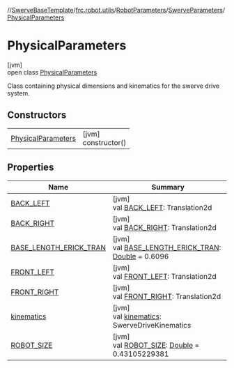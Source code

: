 //[SwerveBaseTemplate](../../../../../index.md)/[frc.robot.utils](../../../index.md)/[RobotParameters](../../index.md)/[SwerveParameters](../index.md)/[PhysicalParameters](index.md)

# PhysicalParameters

[jvm]\
open class [PhysicalParameters](index.md)

Class containing physical dimensions and kinematics for the swerve drive system.

## Constructors

| | |
|---|---|
| [PhysicalParameters](-physical-parameters.md) | [jvm]<br>constructor() |

## Properties

| Name | Summary |
|---|---|
| [BACK_LEFT](-b-a-c-k_-l-e-f-t.md) | [jvm]<br>val [BACK_LEFT](-b-a-c-k_-l-e-f-t.md): Translation2d |
| [BACK_RIGHT](-b-a-c-k_-r-i-g-h-t.md) | [jvm]<br>val [BACK_RIGHT](-b-a-c-k_-r-i-g-h-t.md): Translation2d |
| [BASE_LENGTH_ERICK_TRAN](-b-a-s-e_-l-e-n-g-t-h_-e-r-i-c-k_-t-r-a-n.md) | [jvm]<br>val [BASE_LENGTH_ERICK_TRAN](-b-a-s-e_-l-e-n-g-t-h_-e-r-i-c-k_-t-r-a-n.md): [Double](https://kotlinlang.org/api/latest/jvm/stdlib/kotlin/-double/index.html) = 0.6096 |
| [FRONT_LEFT](-f-r-o-n-t_-l-e-f-t.md) | [jvm]<br>val [FRONT_LEFT](-f-r-o-n-t_-l-e-f-t.md): Translation2d |
| [FRONT_RIGHT](-f-r-o-n-t_-r-i-g-h-t.md) | [jvm]<br>val [FRONT_RIGHT](-f-r-o-n-t_-r-i-g-h-t.md): Translation2d |
| [kinematics](kinematics.md) | [jvm]<br>val [kinematics](kinematics.md): SwerveDriveKinematics |
| [ROBOT_SIZE](-r-o-b-o-t_-s-i-z-e.md) | [jvm]<br>val [ROBOT_SIZE](-r-o-b-o-t_-s-i-z-e.md): [Double](https://kotlinlang.org/api/latest/jvm/stdlib/kotlin/-double/index.html) = 0.43105229381 |
